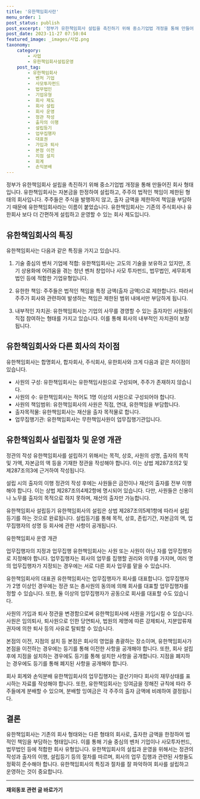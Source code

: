 ```yaml
---
title: '유한책임회사란'
menu_order: 1
post_status: publish
post_excerpt: '정부가 유한책임회사 설립을 촉진하기 위해 중소기업법 개정을 통해 만들어진 회사 형태입니다. 유한책임회사는 자본금을 한정하여 설립하고, 주주의 법적인 책임이 제한된 형태의 회사입니다. 주주들은 주식을 발행하지 않고, 출자 금액을 제한하여 책임을 부담하기 때문에 유한책임회사라는 이름이 붙었습니다. 유한책임회사는 기존의 주식회사나 유한회사 보다 더 간편하게 설립하고 운영할 수 있는 회사 제도입니다.'
post_date: 2023-11-27 07:50:04
featured_image: _images/사업.png
taxonomy:
    category:
        - 사업
        - 유한책임회사설립운영
    post_tag:
        - 유한책임회사
        -  벤처 기업
        -  사모투자펀드
        -  법무법인
        -  기업유형
        -  회사 제도
        -  회사 설립
        -  회사 운영
        -  정관 작성
        -  출자의 이행
        -  설립등기
        -  업무집행자
        -  대표권
        -  가입과 퇴사
        -  본점 이전
        -  지점 설치
        -  회계
        -  손익분배
---
```



정부가 유한책임회사 설립을 촉진하기 위해 중소기업법 개정을 통해 만들어진 회사 형태입니다. 유한책임회사는 자본금을 한정하여 설립하고, 주주의 법적인 책임이 제한된 형태의 회사입니다. 주주들은 주식을 발행하지 않고, 출자 금액을 제한하여 책임을 부담하기 때문에 유한책임회사라는 이름이 붙었습니다. 유한책임회사는 기존의 주식회사나 유한회사 보다 더 간편하게 설립하고 운영할 수 있는 회사 제도입니다.

## 유한책임회사의 특징

유한책임회사는 다음과 같은 특징을 가지고 있습니다.

1. 기술 중심의 벤처 기업에 적합: 유한책임회사는 고도의 기술을 보유하고 있지만, 초기 상용화에 어려움을 겪는 청년 벤처 창업이나 사모 투자펀드, 법무법인, 세무회계법인 등에 적합한 기업유형입니다.

2. 유한한 책임: 주주들은 법적인 책임을 특정 금액(출자 금액)으로 제한합니다. 따라서 주주가 회사와 관련하여 발생하는 책임은 제한된 범위 내에서만 부담하게 됩니다.

3. 내부적인 자치권: 유한책임회사는 기업의 사무를 경영할 수 있는 출자자인 사원들이 직접 참여하는 형태를 가지고 있습니다. 이를 통해 회사의 내부적인 자치권이 보장됩니다.

## 유한책임회사와 다른 회사의 차이점

유한책임회사는 합명회사, 합자회사, 주식회사, 유한회사와 크게 다음과 같은 차이점이 있습니다.

- 사원의 구성: 유한책임회사는 유한책임사원으로 구성되며, 주주가 존재하지 않습니다.
- 사원의 수: 유한책임회사는 적어도 1명 이상의 사원으로 구성되어야 합니다.
- 사원의 책임범위: 유한책임회사의 사원은 직접, 연대, 유한책임을 부담합니다.
- 출자목적물: 유한책임회사는 재산을 출자 목적물로 합니다.
- 업무집행기관: 유한책임회사는 무한책임사원이 업무집행기관입니다.

## 유한책임회사 설립절차 및 운영 개관

정관의 작성
유한책임회사를 설립하기 위해서는 목적, 상호, 사원의 성명, 출자의 목적 및 가액, 자본금의 액 등을 기재한 정관을 작성해야 합니다. 이는 상법 제287조의2 및 제287조의3에 근거하여 작성됩니다.

설립 시의 출자의 이행
정관의 작성 후에는 사원들은 금전이나 재산의 출자를 전부 이행해야 합니다. 이는 상법 제287조의4제2항에 명시되어 있습니다. 다만, 사원들은 신용이나 노무를 출자의 목적으로 하지 못하며, 재산의 출자만 가능합니다.

유한책임회사 설립등기
유한책임회사의 설립은 상법 제287조의5제1항에 따라서 설립등기를 하는 것으로 완료됩니다. 설립등기를 통해 목적, 상호, 존립기간, 자본금의 액, 업무집행자의 성명 등 회사에 관한 사항이 공개됩니다.

유한책임회사 운영 개관

업무집행자의 지정과 업무집행
유한책임회사는 사원 또는 사원이 아닌 자를 업무집행자로 지정해야 합니다. 업무집행자는 회사의 업무를 집행할 권리와 의무를 가지며, 여러 명의 업무집행자가 지정되는 경우에는 서로 다른 회사 업무를 맡을 수 있습니다.

유한책임회사의 대표권
유한책임회사는 업무집행자가 회사를 대표합니다. 업무집행자가 2명 이상인 경우에는 정관 또는 총사원의 동의에 의해 회사를 대표할 업무집행자를 정할 수 있습니다. 또한, 둘 이상의 업무집행자가 공동으로 회사를 대표할 수도 있습니다.

사원의 가입과 퇴사
정관을 변경함으로써 유한책임회사에 사원을 가입시킬 수 있습니다. 사원은 임의퇴사, 퇴사원으로 인한 당연퇴사, 법원의 제명에 따른 강제퇴사, 지분압류채권자에 의한 퇴사 등의 사유로 탈퇴할 수 있습니다.

본점의 이전, 지점의 설치 등
본점은 회사의 영업을 총괄하는 장소이며, 유한책임회사가 본점을 이전하는 경우에는 등기를 통해 이전한 사항을 공개해야 합니다. 또한, 회사 설립 후에 지점을 설치하는 경우에도 등기를 통해 설치한 사항을 공개합니다. 지점을 폐지하는 경우에도 등기를 통해 폐지된 사항을 공개해야 합니다.

회사 회계와 손익분배
유한책임회사의 업무집행자는 결산기마다 회사의 재무상태를 표시하는 자료를 작성해야 합니다. 또한, 유한책임회사는 잉여금을 정해진 규칙에 따라 주주들에게 분배할 수 있으며, 분배할 잉여금은 각 주주의 출자 금액에 비례하여 결정됩니다.

## 결론


유한책임회사는 기존의 회사 형태와는 다른 형태의 회사로, 출자한 금액을 한정하여 법적인 책임을 부담하는 형태입니다. 이를 통해 기술 중심의 벤처 기업이나 사모투자펀드, 법무법인 등에 적합한 회사 유형입니다. 유한책임회사의 설립과 운영을 위해서는 정관의 작성과 출자의 이행, 설립등기 등의 절차를 따르며, 회사의 업무 집행과 관련된 사항들도 정확히 준수해야 합니다. 유한책임회사의 특징과 절차를 잘 파악하여 회사를 설립하고 운영하는 것이 중요합니다.
<!-- wp:separator -->
<hr class="wp-block-separator has-alpha-channel-opacity"/>
<!-- /wp:separator -->

<!-- wp:group {"backgroundColor":"base","layout":{"type":"constrained"}} -->
<div class="wp-block-group has-base-background-color has-background"><!-- wp:paragraph {"align":"center","fontSize":"medium"} -->
<p class="has-text-align-center has-large-font-size"><strong>재외동포 관련 글 바로가기</strong></p>
<!-- /wp:paragraph -->


<!-- wp:latest-posts
{"categories":[{"id":22672,"count":19,"description":"","link":"https://uknowlaw.com/category/%ec%9e%ac%ec%99%b8%eb%8f%99%ed%8f%ac/","name":"재외동포","slug":"재외동포","taxonomy":"category","parent":0,"meta":[],"_links":{"self":[{"href":"https://uknowlaw.com/wp-json/wp/v2/categories/22672"}],"collection":[{"href":"https://uknowlaw.com/wp-json/wp/v2/categories"}],"about":[{"href":"https://uknowlaw.com/wp-json/wp/v2/taxonomies/category"}],"wp:post_type":[{"href":"https://uknowlaw.com/wp-json/wp/v2/posts?categories=22672"}],"curies":[{"name":"wp","href":"https://api.w.org/{rel}","templated":true}]}}],"postsToShow":100,"excerptLength":28,"postLayout":"grid","columns":2,"featuredImageAlign":"left","featuredImageSizeSlug":"large","fontSize":"small"} /--></div>
<!-- /wp:group -->